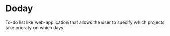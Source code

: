 # Doday
To-do list like web-application that allows the user to specify which projects take prioraty on which days.

